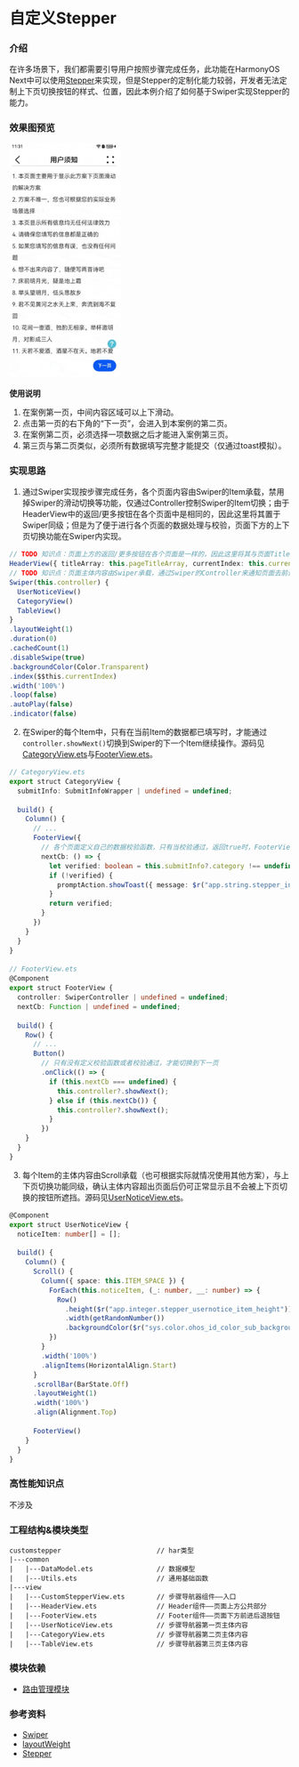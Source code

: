 # 自定义Stepper

### 介绍

在许多场景下，我们都需要引导用户按照步骤完成任务，此功能在HarmonyOS Next中可以使用[Stepper](https://developer.huawei.com/consumer/cn/doc/harmonyos-references-V1/ts-basic-components-stepper-0000001580185758-V1)来实现，但是Stepper的定制化能力较弱，开发者无法定制上下页切换按钮的样式、位置，因此本例介绍了如何基于Swiper实现Stepper的能力。

### 效果图预览

<img src="../../product/entry/src/main/resources/base/media/custom_stepper.gif" width="200">

**使用说明**

1. 在案例第一页，中间内容区域可以上下滑动。
2. 点击第一页的右下角的“下一页”，会进入到本案例的第二页。
3. 在案例第二页，必须选择一项数据之后才能进入案例第三页。
4. 第三页与第二页类似，必须所有数据填写完整才能提交（仅通过toast模拟）。

### 实现思路

1. 通过Swiper实现按步骤完成任务，各个页面内容由Swiper的Item承载，禁用掉Swiper的滑动切换等功能，仅通过Controller控制Swiper的Item切换；由于HeaderView中的返回/更多按钮在各个页面中是相同的，因此这里将其置于Swiper同级；但是为了便于进行各个页面的数据处理与校验，页面下方的上下页切换功能在Swiper内实现。
```typescript
// TODO 知识点：页面上方的返回/更多按钮在各个页面是一样的，因此这里将其与页面Title一起置于Swiper同级
HeaderView({ titleArray: this.pageTitleArray, currentIndex: this.currentIndex })
// TODO 知识点：页面主体内容由Swiper承载，通过Swiper的Controller来通知页面去前进/后退        
Swiper(this.controller) {
  UserNoticeView()
  CategoryView()
  TableView()
}
.layoutWeight(1)
.duration(0)
.cachedCount(1)
.disableSwipe(true)
.backgroundColor(Color.Transparent)
.index($$this.currentIndex)
.width('100%')
.loop(false)
.autoPlay(false)
.indicator(false)
```

2. 在Swiper的每个Item中，只有在当前Item的数据都已填写时，才能通过`controller.showNext()`切换到Swiper的下一个Item继续操作。源码见[CategoryView.ets](./src/main/ets/view/CategoryView.ets)与[FooterView.ets](./src/main/ets/view/FooterView.ets)。
```typescript
// CategoryView.ets
export struct CategoryView {
  submitInfo: SubmitInfoWrapper | undefined = undefined;

  build() {
    Column() {
      // ...
      FooterView({
        // 各个页面定义自己的数据校验函数，只有当校验通过，返回true时，FooterView中才会通过Controller切换到下一页
        nextCb: () => {
          let verified: boolean = this.submitInfo?.category !== undefined;
          if (!verified) {
            promptAction.showToast({ message: $r("app.string.stepper_info_not_filled") });
          }
          return verified;
        }
      })
    }
  }
}

// FooterView.ets
@Component
export struct FooterView {
  controller: SwiperController | undefined = undefined;
  nextCb: Function | undefined = undefined;

  build() {
    Row() {
      // ...
      Button()
        // 只有没有定义校验函数或者校验通过，才能切换到下一页
        .onClick(() => {
          if (this.nextCb === undefined) {
            this.controller?.showNext();
          } else if (this.nextCb()) {
            this.controller?.showNext();
          }
        })
    }
  }
}
```

3. 每个Item的主体内容由Scroll承载（也可根据实际就情况使用其他方案），与上下页切换功能同级，确认主体内容超出页面后仍可正常显示且不会被上下页切换的按钮所遮挡。源码见[UserNoticeView.ets](./src/main/ets/view/UserNoticeView.ets)。

```typescript
@Component
export struct UserNoticeView {
  noticeItem: number[] = [];

  build() {
    Column() {
      Scroll() {
        Column({ space: this.ITEM_SPACE }) {
          ForEach(this.noticeItem, (_: number, __: number) => {
            Row()
              .height($r("app.integer.stepper_usernotice_item_height"))
              .width(getRandomNumber())
              .backgroundColor($r("sys.color.ohos_id_color_sub_background"))
          })
        }
        .width('100%')
        .alignItems(HorizontalAlign.Start)
      }
      .scrollBar(BarState.Off)
      .layoutWeight(1)
      .width('100%')
      .align(Alignment.Top)

      FooterView()
    }
  }
}
```

### 高性能知识点

不涉及

### 工程结构&模块类型

   ```
   customstepper                        // har类型
   |---common
   |   |---DataModel.ets                // 数据模型
   |   |---Utils.ets                    // 通用基础函数
   |---view
   |   |---CustomStepperView.ets        // 步骤导航器组件——入口
   |   |---HeaderView.ets               // Header组件——页面上方公共部分
   |   |---FooterView.ets               // Footer组件——页面下方前进后退按钮
   |   |---UserNoticeView.ets           // 步骤导航器第一页主体内容
   |   |---CategoryView.ets             // 步骤导航器第二页主体内容
   |   |---TableView.ets                // 步骤导航器第三页主体内容
   ```

### 模块依赖

- [路由管理模块](../../feature/routermodule)

### 参考资料

- [Swiper](https://developer.huawei.com/consumer/cn/doc/harmonyos-references-V1/ts-container-swiper-0000001630306301-V1)
- [layoutWeight](https://developer.huawei.com/consumer/cn/doc/harmonyos-guides-V1/arkts-layout-development-linear-0000001580185246-V1#ZH-CN_TOPIC_0000001714588285__自适应缩放)
- [Stepper](https://developer.huawei.com/consumer/cn/doc/harmonyos-references-V1/ts-basic-components-stepper-0000001580185758-V1)